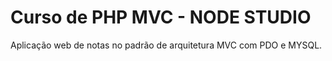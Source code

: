 # Curso de PHP MVC - NODE STUDIO

Aplicação web de notas no padrão de arquitetura MVC com PDO e MYSQL.
